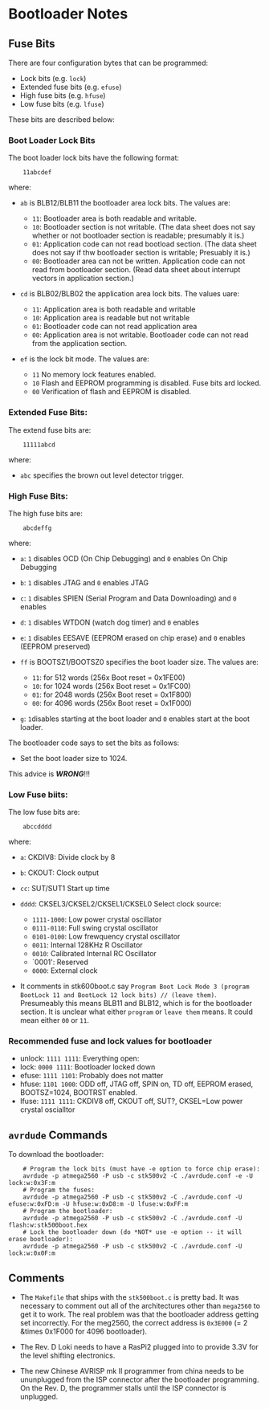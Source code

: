 # Bootloader Notes

## Fuse Bits

There are four configuration bytes that can be programmed:

* Lock bits (e.g. `lock`)
* Extended fuse bits (e.g. `efuse`)
* High fuse bits (e.g. `hfuse`)
* Low fuse bits (e.g. `lfuse`)

These bits are described below:

### Boot Loader Lock Bits

The boot loader lock bits have the following format:

        11abcdef

where:

* `ab` is BLB12/BLB11 the bootloader area lock bits.  The values are:
   
  * `11`: Bootloader area is both readable and writable.
  * `10`: Bootloader section is not writable.  (The data sheet does not say
    whether or not bootloader section is readable; presumably it is.)
  * `01`: Application code can not read bootload section.  (The data sheet does
     not say if thw bootloader section is writable;  Presuably it is.)
  * `00`: Bootloader area can not be written.  Application code can not read
    from bootloader section.  (Read data sheet about interrupt vectors in
    application section.)

* `cd` is BLB02/BLB02 the application area lock bits.  The values uare:

  * `11`: Application area is both readable and writable
  * `10`: Application area is readable but not writable
  * `01`: Bootloader code can not read application area
  * `00`: Application area is not writable.  Bootloader code can not read
    from the application section.

* `ef` is the lock bit mode.  The values are:

  * `11` No memory lock features enabled.
  * `10` Flash and EEPROM programming is disabled.  Fuse bits ard locked.
  * `00` Verification of flash and EEPROM is disabled.

### Extended Fuse Bits:

The extend fuse bits are:

        11111abcd

where:

* `abc` specifies the brown out level detector trigger.


### High Fuse Bits:

The high fuse bits are:

        abcdeffg

where:

* `a`: `1` disables OCD (On Chip Debugging) and `0` enables On Chip Debugging
* `b`: `1` disables JTAG and `0` enables JTAG
* `c`: `1` disables SPIEN (Serial Program and Data Downloading) and `0` enables
* `d`: `1` disables WTDON (watch dog timer) and `0` enables
* `e`: `1` disables EESAVE (EEPROM erased on chip erase) and `0` enables (EEPROM preserved)
* `ff` is BOOTSZ1/BOOTSZ0 specifies the boot loader size.  The values are:

  * `11`: for  512 words (256x Boot reset = 0x1FE00)
  * `10`: for 1024 words (256x Boot reset = 0x1FC00)
  * `01`: for 2048 words (256x Boot reset = 0x1F800)
  * `00`: for 4096 words (256x Boot reset = 0x1F000)

* `g`: `1`disables starting at the boot loader and `0` enables start at the boot loader.

The bootloader code says to set the bits as follows:

* Set the boot loader size to 1024.

This advice is ***WRONG***!!!

### Low Fuse biits:

The low fuse bits are:

        abccdddd

where:

* `a`: CKDIV8: Divide clock by 8
* `b`: CKOUT: Clock output
* `cc`: SUT/SUT1 Start up time
* `dddd`: CKSEL3/CKSEL2/CKSEL1/CKSEL0 Select clock source:

   * `1111-1000`: Low power crystal oscillator
   * `0111-0110`: Full swing crystal oscillator
   * `0101-0100`: Low frewquency crystal oscillator
   * `0011`: Internal 128KHz R Oscillator
   * `0010`: Calibrated Internal RC Oscillator
   * `0001': Reserved
   * `0000`: External clock


* It comments in stk600boot.c say `Program Boot Lock Mode 3 (program BootLock 11
  and BootLock 12 lock bits) // (leave them)`.  Presumeably this means BLB11 and
  BLB12, which is for the bootloader section.  It is unclear what either `program`
  or `leave them` means.  It could mean either `00` or `11`.


### Recommended fuse and lock values for bootloader

* unlock: `1111 1111`: Everything open:
* lock:   `0000 1111`: Bootloader locked down
* efuse:  `1111 1101`: Probably does not matter
* hfuse:  `1101 1000`: ODD off, JTAG off, SPIN on, TD off, EEPROM erased, BOOTSZ=1024,
  BOOTRST enabled.
* lfuse:  `1111 1111`: CKDIV8 off, CKOUT off, SUT?, CKSEL=Low power crystal oscialltor

## `avrdude` Commands

To download the bootloader:

        # Program the lock bits (must have -e option to force chip erase):
        avrdude -p atmega2560 -P usb -c stk500v2 -C ./avrdude.conf -e -U lock:w:0x3F:m
        # Program the fuses:
        avrdude -p atmega2560 -P usb -c stk500v2 -C ./avrdude.conf -U efuse:w:0xFD:m -U hfuse:w:0xD8:m -U lfuse:w:0xFF:m
        # Program the bootloader:
        avrdude -p atmega2560 -P usb -c stk500v2 -C ./avrdude.conf -U flash:w:stk500boot.hex
        # Lock the bootloader down (do *NOT* use -e option -- it will erase bootloader):
        avrdude -p atmega2560 -P usb -c stk500v2 -C ./avrdude.conf -U lock:w:0x0F:m

## Comments

* The `Makefile` that ships with the `stk500boot.c` is pretty bad.  It was necessary
  to comment out all of the architectures other than `mega2560` to get it to work.
  The real problem was that the bootloader address getting set incorrectly.  For
  the meg2560, the correct address is `0x3E000` (= 2 &times 0x1F000 for 4096 bootloader).

* The Rev. D Loki needs to have a RasPi2 plugged into to provide 3.3V for the level
  shifting electronics.

* The new Chinese AVRISP mk II programmer from china needs to be ununplugged from
  the ISP connector after the bootloader programming.  On the Rev. D, the programmer
  stalls until the ISP connector is unplugged.

